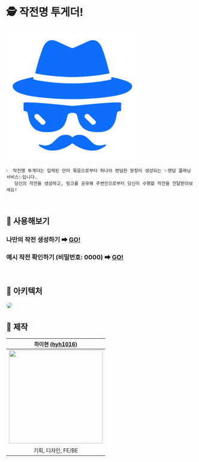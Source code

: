 # 🕵️ 작전명 투게더!

<img src="./favicon.png" width="350px" height="350px" alt="logo" />

```
❕  작전명 투게더는 입력된 단어 묶음으로부터 하나의 랜덤한 문장이 생성되는 ✨랜덤 플래닝 서비스✨입니다. 
   당신의 작전을 생성하고, 링크를 공유해 주변인으로부터 당신이 수행할 작전을 전달받아보세요!
```

<br>

## 🚀 사용해보기

### 나만의 작전 생성하기 ➡ <a href="https://operation-together.site" target="_blank">GO!</a>

### 예시 작전 확인하기 (비밀번호: 0000) ➡ <a href="https://operation-together.site/operations/e3f08070-eec0-4d6e-a9b8-eaf2e6bcada2" target="_blank">GO!</a>

<br>

## 🧱 아키텍처

<img src="https://user-images.githubusercontent.com/59721541/191155864-35067918-369b-450c-bea4-c5d4dae3d5f9.png" style="width: 550px; border-radius: 32px;" />

<br>

## 📝 제작

| 하이현 [(hyh1016)](https://github.com/hyh1016) |
| :---: |
| <img src ="https://avatars.githubusercontent.com/u/59721541?v=4" width = "250px" height="250px" /> |
| 기획, 디자인, FE/BE |
